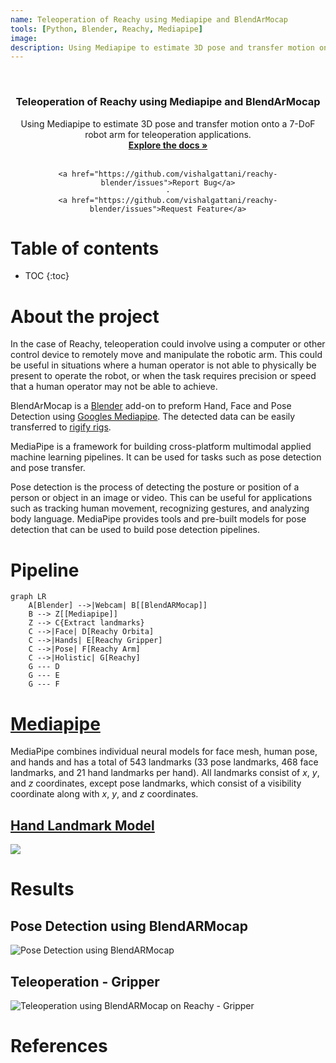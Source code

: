 ```yaml
---
name: Teleoperation of Reachy using Mediapipe and BlendArMocap
tools: [Python, Blender, Reachy, Mediapipe]
image:
description: Using Mediapipe to estimate 3D pose and transfer motion onto a 7-DoF robot arm for teleoperation applications.
---
```


<!-- ![srrs_compressed_cropped](https://user-images.githubusercontent.com/24211929/170116184-5f5ef498-213a-4ac2-b7c5-38e7c6b45394.gif)
 -->

<!-- PROJECT LOGO -->
<br />
<div align="center">


<h3 align="center">Teleoperation of Reachy using Mediapipe and BlendArMocap</h3>

  <p align="center">
    Using Mediapipe to estimate 3D pose and transfer motion onto a 7-DoF robot arm for teleoperation applications.
    <br />
    <a href="https://github.com/vishalgattani/reachy-blender"><strong>Explore the docs »</strong></a>
    <br />
    <br />

    <a href="https://github.com/vishalgattani/reachy-blender/issues">Report Bug</a>
    ·
    <a href="https://github.com/vishalgattani/reachy-blender/issues">Request Feature</a>
  </p>
</div>

# Table of contents

* TOC
{:toc}

# About the project

In the case of Reachy, teleoperation could involve using a computer or other control device to remotely move and manipulate the robotic arm. This could be useful in situations where a human operator is not able to physically be present to operate the robot, or when the task requires precision or speed that a human operator may not be able to achieve.

BlendArMocap is a [Blender](https://www.blender.org/) add-on to preform Hand, Face and Pose Detection using [Googles Mediapipe](https://google.github.io/mediapipe/). The detected data can be easily transferred to [rigify rigs](https://docs.blender.org/manual/en/latest/addons/rigging/rigify/index.html).

MediaPipe is a framework for building cross-platform multimodal applied machine learning pipelines. It can be used for tasks such as pose detection and pose transfer.

Pose detection is the process of detecting the posture or position of a person or object in an image or video. This can be useful for applications such as tracking human movement, recognizing gestures, and analyzing body language. MediaPipe provides tools and pre-built models for pose detection that can be used to build pose detection pipelines.

# Pipeline
```mermaid
graph LR
    A[Blender] -->|Webcam| B[[BlendARMocap]]
    B --> Z[[Mediapipe]]
    Z --> C{Extract landmarks}
    C -->|Face| D[Reachy Orbita]
    C -->|Hands| E[Reachy Gripper]
    C -->|Pose| F[Reachy Arm]
    C -->|Holistic| G[Reachy]
    G --- D
    G --- E
    G --- F
```

# [Mediapipe](https://google.github.io/mediapipe/)

MediaPipe combines individual neural models for face mesh, human pose, and hands and has a total of 543 landmarks (33 pose landmarks, 468 face landmarks, and 21 hand landmarks per hand). All landmarks consist of $x$, $y$, and $z$ coordinates, except pose landmarks, which consist of a visibility coordinate along with $x$, $y$, and $z$ coordinates.

## [Hand Landmark Model](https://google.github.io/mediapipe/solutions/hands.html)

![](https://mediapipe.dev/images/mobile/hand_landmarks.png)


# Results

## Pose Detection using BlendARMocap

![Pose Detection using BlendARMocap](https://github.com/vishalgattani/reachy-blender/blob/master/results/pose_transfer.gif)

## Teleoperation - Gripper

![Teleoperation using BlendARMocap on Reachy - Gripper](https://github.com/vishalgattani/reachy-blender/blob/master/results/teleoperation_gripper.gif)

# References







